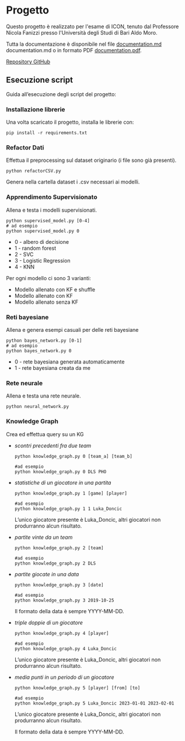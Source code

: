 # Progetto 

Questo progetto è realizzato per l'esame di ICON, tenuto dal Professore Nicola Fanizzi presso l'Università degli Studi di Bari Aldo Moro.

Tutta la documentazione è disponibile nel file [documentation.md](documentation.md)
documentation.md o in formato PDF [documentation.pdf](documentation.pdf).

[Repository GitHub](https://github.com/FraSga03/ICON-2025.git)
## Esecuzione script

Guida all’esecuzione degli script del progetto:

### Installazione librerie

Una volta scaricato il progetto, installa le librerie con:
```commandline
pip install -r requirements.txt
```

### Refactor Dati

Effettua il preprocessing sul dataset originario (i file sono già presenti).

```commandline
python refactorCSV.py
```

Genera nella cartella dataset i .csv necessari ai modelli.

### Apprendimento Supervisionato

Allena e testa i modelli supervisionati.

```commandline
python supervised_model.py [0-4]
# ad esempio
python supervised_model.py 0
```

- 0 - albero di decisione
- 1 - random forest
- 2 - SVC
- 3 - Logistic Regression
- 4 - KNN

Per ogni modello ci sono 3 varianti:

- Modello allenato con KF e shuffle
- Modello allenato con KF
- Modello allenato senza KF

### Reti bayesiane

Allena e genera esempi casuali per delle reti bayesiane

```commandline
python bayes_network.py [0-1]
# ad esempio
python bayes_network.py 0
```

- 0 - rete bayesiana generata automaticamente
- 1 - rete bayesiana creata da me

### Rete neurale

Allena e testa una rete neurale.

```commandline
python neural_network.py
```

### Knowledge Graph

Crea ed effettua query su un KG

- *scontri precedenti fra due team*

    ```commandline
    python knowledge_graph.py 0 [team_a] [team_b]
    
    #ad esempio
    python knowledge_graph.py 0 DLS PHO
    ```

- *statistiche di un giocatore in una partita*

    ```commandline
    python knowledge_graph.py 1 [game] [player]
    
    #ad esempio
    python knowledge_graph.py 1 1 Luka_Doncic
    ```

  L’unico giocatore presente è Luka_Doncic, altri giocatori non produrranno alcun risultato.

- *partite vinte da un team*

    ```commandline
    python knowledge_graph.py 2 [team]
    
    #ad esempio
    python knowledge_graph.py 2 DLS
    ```

- *partite giocate in una data*

    ```commandline
    python knowledge_graph.py 3 [date]
    
    #ad esempio
    python knowledge_graph.py 3 2019-10-25
    ```

  Il formato della data è sempre YYYY-MM-DD.

- *triple doppie di un giocatore*

    ```commandline
    python knowledge_graph.py 4 [player]
    
    #ad esempio
    python knowledge_graph.py 4 Luka_Doncic
    ```

  L’unico giocatore presente è Luka_Doncic, altri giocatori non produrranno alcun risultato.

- *media punti in un periodo di un giocatore*

    ```commandline
    python knowledge_graph.py 5 [player] [from] [to]
    
    #ad esempio
    python knowledge_graph.py 5 Luka_Doncic 2023-01-01 2023-02-01
    ```

  L’unico giocatore presente è Luka_Doncic, altri giocatori non produrranno alcun risultato.

  Il formato della data è sempre YYYY-MM-DD.